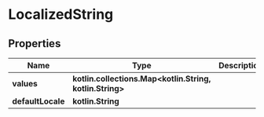 
# LocalizedString

## Properties
Name | Type | Description | Notes
------------ | ------------- | ------------- | -------------
**values** | **kotlin.collections.Map&lt;kotlin.String, kotlin.String&gt;** |  | 
**defaultLocale** | **kotlin.String** |  | 



